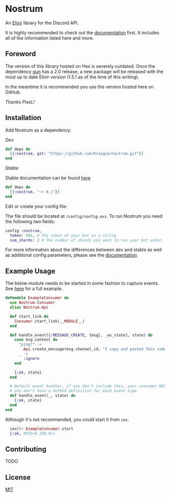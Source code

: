 # Nostrum

An [Elixir](http://elixir-lang.org/) library for the Discord API.

It is highly recommended to check out the
[documentation](https://kraigie.github.io/nostrum/) first. It includes all of the
information listed here and more.

## Foreword
The version of this library hosted on Hex is severely outdated. Once the dependency
[gun](https://github.com/ninenines/gun) has a 2.0 release, a new package will be
released with the most up to date Elixir version (1.5.1 as of the time of this writing).

In the meantime it is recommended you use the version hosted here on GitHub.

*Thanks PixeL!*

## Installation
Add Nostrum as a dependency:

 *Dev*
```Elixir
def deps do
  [{:nostrum, git: "https://github.com/Kraigie/nostrum.git"}]
end
```

 *Stable*

 Stable documentation can be found [here](https://hexdocs.pm/nostrum/)
```elixir
def deps do
  [{:nostrum, "~> 0.1"}]
end
```

Edit or create your config file:

The file should be located at `/config/config.exs`. To run Nostrum you need the
following two fields:
```Elixir
config :nostrum,
  token: 666, # The token of your bot as a string
  num_shards: 2 # The number of shards you want to run your bot under, or :auto.
```

For more information about the differences between dev and stable as well as
additional config parameters, please see the
[documentation](https://kraigie.github.io/nostrum/).

## Example Usage
The below module needs to be started in some fashion to capture events. See
[here](https://github.com/Kraigie/nostrum/blob/master/examples/event_consumer_supervisor.ex)
for a full example.

```Elixir
defmodule ExampleConsumer do
  use Nostrum.Consumer
  alias Nostrum.Api

  def start_link do
    Consumer.start_link(__MODULE__)
  end

  def handle_event({:MESSAGE_CREATE, {msg}, _ws_state}, state) do
    case msg.content do
      "ping!" ->
        Api.create_message(msg.channel_id, "I copy and pasted this code")
      _ ->
        :ignore
    end

    {:ok, state}
  end

  # Default event handler, if you don't include this, your consumer WILL crash if
  # you don't have a method definition for each event type.
  def handle_event(_, state) do
    {:ok, state}
  end
end
```

Although it's not recommended, you could start it from `iex`.
```Elixir
  iex()> ExampleConsumer.start
  {:ok, #PID<0.208.0>}
```

## Contributing
TODO

## License
[MIT](https://opensource.org/licenses/MIT)
